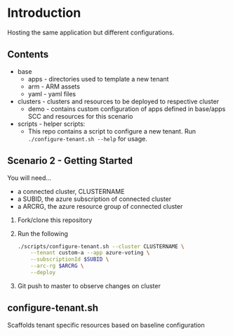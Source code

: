 # Introduction

Hosting the same application but different configurations.

## Contents

* base
  * apps - directories used to template a new tenant
  * arm - ARM assets
  * yaml - yaml files
* clusters - clusters and resources to be deployed to respective cluster
  * demo - contains custom configuration of apps defined in base/apps SCC and resources for this scenario
* scripts - helper scripts:
  * This repo contains a script to configure a new tenant. Run `./configure-tenant.sh --help` for usage.

## Scenario 2 - Getting Started

You will need...

* a connected cluster, CLUSTERNAME
* a SUBID, the azure subscription of connected cluster
* a ARCRG, the azure resource group of connected cluster

1. Fork/clone this repository
1. Run the following

    ```bash
    ./scripts/configure-tenant.sh --cluster CLUSTERNAME \
        --tenant custom-a --app azure-voting \
        --subscriptionId $SUBID \
        --arc-rg $ARCRG \
        --deploy
    ```

1. Git push to master to observe changes on cluster

## configure-tenant.sh

Scaffolds tenant specific resources based on baseline configuration
